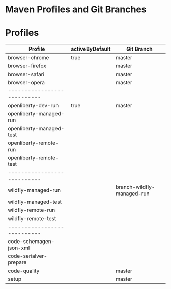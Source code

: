 # Maven Profiles and Git Branches

# Profiles

| Profile                   | activeByDefault | Git Branch                                         |
|---------------------------|-----------------|----------------------------------------------------|
| browser-chrome            | true            | master                                             |
| browser-firefox           | &nbsp;          | master                                             |
| browser-safari            | &nbsp;          | master                                             |
| browser-opera             | &nbsp;          | master                                             |
|---------------------------| &nbsp;          | &nbsp;                                             |
| openliberty-dev-run       | true            | master                                             |
| openliberty-managed-run   | &nbsp;          | &nbsp;                                             |
| openliberty-managed-test  | &nbsp;          | &nbsp;                                             |
| openliberty-remote-run    | &nbsp;          | &nbsp;                                             |
| openliberty-remote-test   | &nbsp;          | &nbsp;                                             |
|---------------------------| &nbsp;          | &nbsp;                                             |
| wildfly-managed-run       | &nbsp;          | branch-wildfly-managed-run                         |
| wildfly-managed-test      | &nbsp;          | &nbsp;                                             |
| wildfly-remote-run        | &nbsp;          | &nbsp;                                             |
| wildfly-remote-test       | &nbsp;          | &nbsp;                                             |
|---------------------------| &nbsp;          | &nbsp;                                             |
| code-schemagen-json-xml   | &nbsp;          | &nbsp;                                             |
| code-serialver-prepare    | &nbsp;          | &nbsp;                                             |
| code-quality              | &nbsp;          | master                                             |
| setup                     | &nbsp;          | master                                             |












